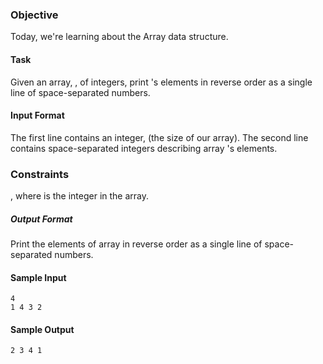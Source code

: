 
### Objective 
Today, we're learning about the Array data structure. 

#### Task 
Given an array, , of  integers, print 's elements in reverse order as a single line of space-separated numbers.

#### Input Format
The first line contains an integer,  (the size of our array). 
The second line contains  space-separated integers describing array 's elements.

### Constraints

, where  is the  integer in the array.

##### Output Format
Print the elements of array  in reverse order as a single line of space-separated numbers.

#### Sample Input
```
4
1 4 3 2
```
#### Sample Output
```
2 3 4 1
```
